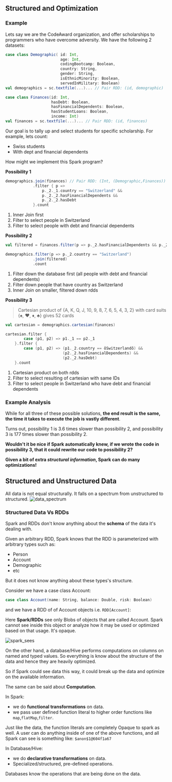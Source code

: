 ## Structured and Optimization

### Example

Lets say we are the CodeAward organization, and offer scholarships to programmers who have overcome adversity. We have the following 2 datasets:

```scala
case class Demographic( id: Int,
                        age: Int,
                        codingBootcamp: Boolean,
                        country: String,
                        gender: String,
                        isEthnicMinority: Boolean,
                        servedInMilitary: Boolean)
val demographics = sc.textfile(...)... // Pair RDD: (id, demographic)

case class Finances(id: Int,
                    hasDebt: Boolean,
                    hasFinancialDependents: Boolean,
                    hasStudentLoans: Boolean,
                    income: Int)
val finances = sc.textfile(...)... // Pair RDD: (id, finances)
```

Our goal is to tally up and select students for specific scholarship. For example, lets count:

* Swiss students
* With dept and financial dependents

How might we implement this Spark program?

**Possibility 1**

```scala
demographics.join(finances) // Pair RDD: (Int, (Demographic,Finances))
            .filter { p =>
                p._2._1.country == "Switzerland" &&
                p._2._2.hasFinancialDependents &&
                p._2._2.hasDebt
            }.count
```

1. Inner Join first
2. Filter to select people in Switzerland
3. Filter to select people with debt and financial dependents

**Possibility 2**

```scala
val filtered = finances.filter(p => p._2.hasFinancialDependents && p._2.hasDebt)

demographics.filter(p => p._2.country == "Switzerland")
            .join(filtered)
            .count
```

1. Filter down the database first (all people with debt and financial dependents)
2. Filter down people that have country as Switzerland
3. Inner Join on smaller, filtered down rdds

**Possibility 3**
 > Cartesian product of {A, K, Q, J, 10, 9, 8, 7, 6, 5, 4, 3, 2} with card suits {♠, ♥, ♦, ♣} gives 52 cards
```scala
val cartesian = demographics.cartesian(finances)

cartesian.filter {
        case (p1, p2) => p1._1 == p2._1
    }.filter {
        case (p1, p2) => (p1._2.country == ŏSwitzerlandŏ) &&
                         (p2._2.hasFinancialDependents) &&
                         (p2._2.hasDebt)
    }.count
```

1. Cartesian product on both rdds
2. Filter to select resulting of cartesian with same IDs
3. Filter to select people in Switzerland who have debt and financial dependents

### Example Analysis

While for all three of these possible solutions, **the end result is the same, the time it takes to execute the job is vastly different**.

Turns out, possibility 1 is 3.6 times slower than possibility 2, and possibility 3 is 177 times slower than possibility 2.

**Wouldn't it be nice if Spark automatically knew, if we wrote the code in possibility 3, that it could rewrite our code to possibility 2?**

**Given a bit of extra _structural information_, Spark can do many optimizations!**

## Structured and Unstructured Data

All data is not equal structurally. It falls on a spectrum from unstructured to structured.
![data_spectrum](https://github.com/rohitvg/scala-spark-4/blob/master/resources/images/data_spectrum.png)

### Structured Data Vs RDDs

Spark and RDDs don't know anything about the **schema** of the data it's dealing with. 

Given an arbitrary RDD, Spark knows that the RDD is parameterized with arbitrary types such as:

* Person
* Account
* Demographic
* etc

But it does not know anything about these types's structure.

Consider we have a case class Account:

```scala
case class Account(name: String, balance: Double, risk: Boolean)
```
and we have a RDD of of Account objects i.e. `RDD[Account]`:

Here **Spark/RDDs** see only Blobs of objects that are called Account. Spark cannot see inside this object or analyze how it may be used or optimized based on that usage. It's opaque.

![spark_sees](https://github.com/rohitvg/scala-spark-4/blob/master/resources/images/spark_sees.png)

On the other hand, a database/Hive performs computations on columns on named and typed values. So everything is know about the structure of the data and hence they are heavily optimized.

So if Spark could see data this way, it could break up the data and optimize on the available information.

The same can be said about **Computation**. 

In Spark:

* we do **functional transformations** on data.
* we pass user defined function literal to higher order functions like `map`,`flatMap`,`filter`.

Just like the data, the function literals are completely Opaque to spark as well. A user can do anything
inside of one of the above functions, and all Spark can see is something like: `$anon$1@604f1a67`

In Database/Hive: 

* we do **declarative transformations** on data.
* Specialized/structured, pre-defined operations.

Databases know the operations that are being done on the data. 